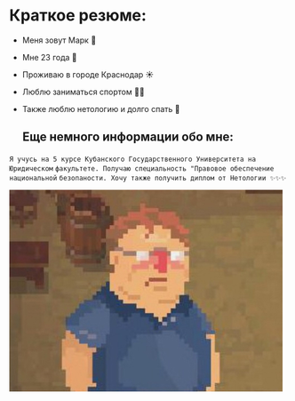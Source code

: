 # Краткое резюме:

- Меня зовут Марк 👾
- Мне 23 года 🤕
- Проживаю в городе Краснодар ☀️
- Люблю заниматься спортом 🏋️‍♂️
- Также люблю нетологию и долго спать 🛌
  
  ## Еще немного информации обо мне:

`Я учусь на 5 курсе Кубанского Государственного Университета на Юридическом`
`факультете. Получаю специальность "Правовое обеспечение национальной`
`безопаности. Хочу также получить диплом от Нетологии ✨✨✨` 
  

![me🤣](image.png)